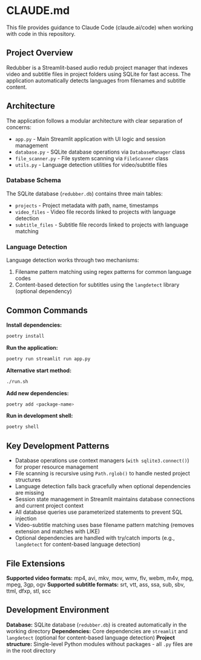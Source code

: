 # CLAUDE.md

This file provides guidance to Claude Code (claude.ai/code) when working with code in this repository.

## Project Overview

Redubber is a Streamlit-based audio redub project manager that indexes video and subtitle files in project folders using SQLite for fast access. The application automatically detects languages from filenames and subtitle content.

## Architecture

The application follows a modular architecture with clear separation of concerns:

- `app.py` - Main Streamlit application with UI logic and session management
- `database.py` - SQLite database operations via `DatabaseManager` class
- `file_scanner.py` - File system scanning via `FileScanner` class
- `utils.py` - Language detection utilities for video/subtitle files

### Database Schema

The SQLite database (`redubber.db`) contains three main tables:
- `projects` - Project metadata with path, name, timestamps
- `video_files` - Video file records linked to projects with language detection
- `subtitle_files` - Subtitle file records linked to projects with language matching

### Language Detection

Language detection works through two mechanisms:
1. Filename pattern matching using regex patterns for common language codes
2. Content-based detection for subtitles using the `langdetect` library (optional dependency)

## Common Commands

**Install dependencies:**
```bash
poetry install
```

**Run the application:**
```bash
poetry run streamlit run app.py
```

**Alternative start method:**
```bash
./run.sh
```

**Add new dependencies:**
```bash
poetry add <package-name>
```

**Run in development shell:**
```bash
poetry shell
```

## Key Development Patterns

- Database operations use context managers (`with sqlite3.connect()`) for proper resource management
- File scanning is recursive using `Path.rglob()` to handle nested project structures
- Language detection falls back gracefully when optional dependencies are missing
- Session state management in Streamlit maintains database connections and current project context
- All database queries use parameterized statements to prevent SQL injection
- Video-subtitle matching uses base filename pattern matching (removes extension and matches with LIKE)
- Optional dependencies are handled with try/catch imports (e.g., `langdetect` for content-based language detection)

## File Extensions

**Supported video formats:** mp4, avi, mkv, mov, wmv, flv, webm, m4v, mpg, mpeg, 3gp, ogv
**Supported subtitle formats:** srt, vtt, ass, ssa, sub, sbv, ttml, dfxp, stl, scc

## Development Environment

**Database:** SQLite database (`redubber.db`) is created automatically in the working directory
**Dependencies:** Core dependencies are `streamlit` and `langdetect` (optional for content-based language detection)
**Project structure:** Single-level Python modules without packages - all `.py` files are in the root directory